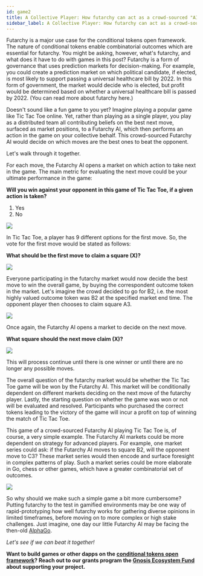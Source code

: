 ```yaml
---
id: game2
title: A Collective Player: How futarchy can act as a crowd-sourced "AI" in popular games 
sidebar_label: A Collective Player: How futarchy can act as a crowd-sourced "AI" in popular games
---
```


Futarchy is a major use case for the conditional tokens open framework. The nature of conditional tokens enable combinatorial outcomes which are essential for futarchy. You might be asking, however, what's futarchy, and what does it have to do with games in this post? Futarchy is a form of governance that uses prediction markets for decision-making. For example, you could create a prediction market on which political candidate, if elected, is most likely to support passing a universal healthcare bill by 2022. In this form of government, the market would decide who is elected, but profit would be determined based on whether a universal healthcare bill is passed by 2022. (You can read more about futarchy here.)

Doesn't sound like a fun game to you yet? Imagine playing a popular game like Tic Tac Toe online. Yet, rather than playing as a single player, you play as a distributed team all contributing beliefs on the best next move, surfaced as market positions, to a Futarchy AI, which then performs an action in the game on your collective behalf. This crowd-sourced Futarchy AI would decide on which moves are the best ones to beat the opponent.

Let's walk through it together.

For each move, the Futarchy AI opens a market on which action to take next in the game. The main metric for evaluating the next move could be your ultimate performance in the game:

**Will you win against your opponent in this game of Tic Tac Toe, if a given action is taken?**
1. Yes
2. No

<img src="/img/Conditional_Token_Games-03.png">

In Tic Tac Toe, a player has 9 different options for the first move. So, the vote for the first move would be stated as follows:

**What should be the first move to claim a square (X)?**

<img src="/img/Conditional_TokenGames-06.png">


Everyone participating in the futarchy market would now decide the best move to win the overall game, by buying the correspondent outcome token in the market. Let's imagine the crowd decided to go for B2, i.e. the most highly valued outcome token was B2 at the specified market end time. The opponent player then chooses to claim square A3.

<img src="/img/Conditional_Token_Games-04.png">

Once again, the Futarchy AI opens a market to decide on the next move.

**What square should the next move claim (X)?**

<img src="/img/Conditional_Token_Games-07.png">

This will process continue until there is one winner or until there are no longer any possible moves.

The overall question of the futarchy market would be whether the Tic Tac Toe game will be won by the Futarchy AI. This market will be conditionally dependent on different markets deciding on the next move of the futarchy player. Lastly, the starting question on whether the game was won or not will be evaluated and resolved. Participants who purchased the correct tokens leading to the victory of the game will incur a profit on top of winning the match of Tic Tac Toe.

This game of a crowd-sourced Futarchy AI playing Tic Tac Toe is, of course, a very simple example. The Futarchy AI markets could be more dependent on strategy for advanced players. For example, one market series could ask: if the Futarchy AI moves to square B2, will the opponent move to C3? These market series would then encode and surface foresight in complex patterns of play. Such a market series could be more elaborate in Go, chess or other games, which have a greater combinatorial set of outcomes.

<img src="/img/Conditional_Token_Games-05.png">

So why should we make such a simple game a bit more cumbersome? Putting futarchy to the test in gamified environments may be one way of rapid-prototyping how well futarchy works for gathering diverse opinions in limited timeframes, before moving on to more complex or high stake challenges. Just imagine, one day our little Futarchy AI may be facing the then-old [AlphaGo](https://deepmind.com/research/case-studies/alphago-the-story-so-far).

*Let's see if we can beat it together!* 


**Want to build games or other dapps on the [conditional tokens open framework](https://github.com/gnosis/conditional-tokens-contracts)? Reach out to our grants program the [Gnosis Ecosystem Fund](https://github.com/gnosis/GECO) about supporting your project.**